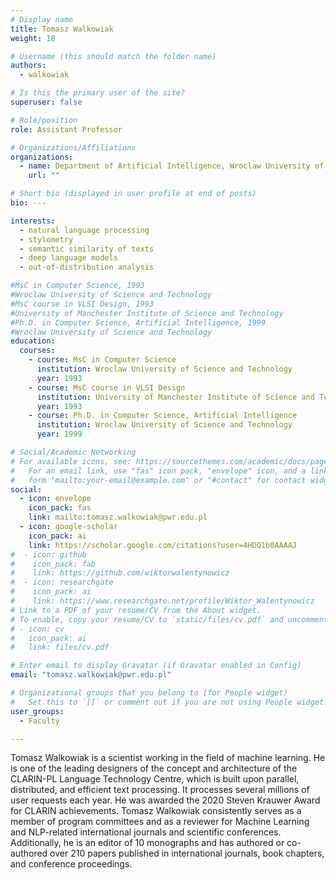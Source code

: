 ```yaml
---
# Display name
title: Tomasz Walkowiak
weight: 18

# Username (this should match the folder name)
authors:
  - walkowiak

# Is this the primary user of the site?
superuser: false

# Role/position
role: Assistant Professor

# Organizations/Affiliations
organizations:
  - name: Department of Artificial Intelligence, Wroclaw University of Science and Technology
    url: ""

# Short bio (displayed in user profile at end of posts)
bio: ---

interests:
  - natural language processing
  - stylometry
  - semantic similarity of texts
  - deep language models
  - out-of-distribution analysis

#MsC in Computer Science, 1993
#Wroclaw University of Science and Technology
#MsC course in VLSI Design, 1993
#University of Manchester Institute of Science and Technology
#Ph.D. in Computer Science, Artificial Intelligence, 1999
#Wroclaw University of Science and Technology
education:
  courses:
    - course: MsC in Computer Science
      institution: Wroclaw University of Science and Technology
      year: 1993
    - course: MsC course in VLSI Design
      institution: University of Manchester Institute of Science and Technology
      year: 1993
    - course: Ph.D. in Computer Science, Artificial Intelligence
      institution: Wroclaw University of Science and Technology
      year: 1999

# Social/Academic Networking
# For available icons, see: https://sourcethemes.com/academic/docs/page-builder/#icons
#   For an email link, use "fas" icon pack, "envelope" icon, and a link in the
#   form "mailto:your-email@example.com" or "#contact" for contact widget.
social:
  - icon: envelope
    icon_pack: fas
    link: mailto:tomasz.walkowiak@pwr.edu.pl
  - icon: google-scholar
    icon_pack: ai
    link: https://scholar.google.com/citations?user=4HDQ1b0AAAAJ
#  - icon: github
#    icon_pack: fab
#    link: https://github.com/wiktorwalentynowicz
#  - icon: researchgate
#    icon_pack: ai
#    link: https://www.researchgate.net/profile/Wiktor_Walentynowicz
# Link to a PDF of your resume/CV from the About widget.
# To enable, copy your resume/CV to `static/files/cv.pdf` and uncomment the lines below.
# - icon: cv
#   icon_pack: ai
#   link: files/cv.pdf

# Enter email to display Gravatar (if Gravatar enabled in Config)
email: "tomasz.walkowiak@pwr.edu.pl"

# Organizational groups that you belong to (for People widget)
#   Set this to `[]` or comment out if you are not using People widget.
user_groups:
  - Faculty

---
```

Tomasz Walkowiak is a scientist working in the field of machine learning.  He is one of the leading designers of the concept and architecture of the CLARIN-PL Language Technology Centre, which is built upon parallel, distributed, and efficient text processing. It processes several millions of user requests each year. He was awarded the 2020 Steven Krauwer Award for CLARIN achievements.
Tomasz Walkowiak consistently serves as a member of program committees and as a reviewer for Machine Learning and NLP-related international journals and scientific conferences. Additionally, he is an editor of 10 monographs and has authored or co-authored over 210 papers published in international journals, book chapters, and conference proceedings.
